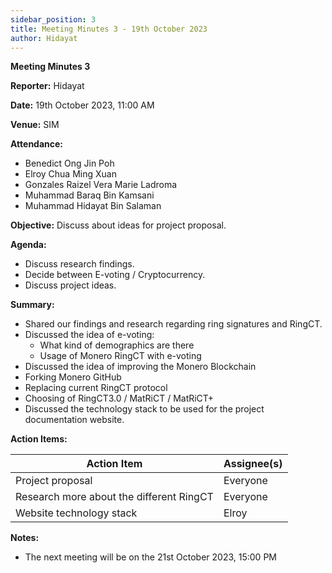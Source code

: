 ```yaml
---
sidebar_position: 3
title: Meeting Minutes 3 - 19th October 2023
author: Hidayat
---
```


**Meeting Minutes 3**

**Reporter:** Hidayat

**Date:** 19th October 2023, 11:00 AM

**Venue:** SIM

**Attendance:**

- Benedict Ong Jin Poh
- Elroy Chua Ming Xuan
- Gonzales Raizel Vera Marie Ladroma
- Muhammad Baraq Bin Kamsani
- Muhammad Hidayat Bin Salaman

**Objective:**
Discuss about ideas for project proposal.

**Agenda:**

- Discuss research findings.
- Decide between E-voting / Cryptocurrency.
- Discuss project ideas.

**Summary:**

- Shared our findings and research regarding ring signatures and RingCT.
- Discussed the idea of e-voting:
  - What kind of demographics are there
  - Usage of Monero RingCT with e-voting
- Discussed the idea of improving the Monero Blockchain
- Forking Monero GitHub
- Replacing current RingCT protocol
- Choosing of RingCT3.0 / MatRiCT / MatRiCT+
- Discussed the technology stack to be used for the project documentation website.

**Action Items:**

| Action Item                              | Assignee(s) |
| ---------------------------------------- | ----------- |
| Project proposal                         | Everyone    |
| Research more about the different RingCT | Everyone    |
| Website technology stack                 | Elroy       |

**Notes:**

- The next meeting will be on the 21st October 2023, 15:00 PM
